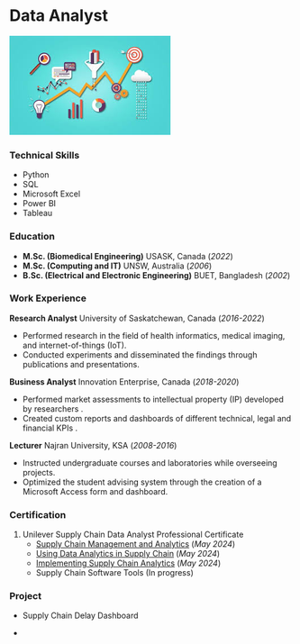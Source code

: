 # Data Analyst
![Data Analyst](assets/img/data_analyst5.jpg)

### Technical Skills
  - Python
  - SQL
  - Microsoft Excel
  - Power BI
  - Tableau

### Education
- **M.Sc. (Biomedical Engineering)** USASK, Canada (_2022_)
- **M.Sc. (Computing and IT)** UNSW, Australia (_2006_)
- **B.Sc. (Electrical and Electronic Engineering)** BUET, Bangladesh (_2002_)

### Work Experience
**Research Analyst** University of Saskatchewan, Canada (_2016-2022_)
- Performed research in the field of health informatics, medical imaging, and internet-of-things (IoT).
- Conducted experiments and disseminated the findings through publications and presentations.


**Business Analyst** Innovation Enterprise, Canada (_2018-2020_)
- Performed market assessments to intellectual property (IP) developed by researchers .
- Created custom reports and dashboards of different technical, legal and financial KPIs .


**Lecturer** Najran University, KSA (_2008-2016_)
- Instructed undergraduate courses and laboratories while overseeing projects.
- Optimized the student advising system through the creation of a Microsoft Access form and dashboard.

### Certification
1. Unilever Supply Chain Data Analyst Professional Certificate 
   * [Supply Chain Management and Analytics](/assets/img/C1.pdf) (_May 2024_)
   * [Using Data Analytics in Supply Chain](/assets/img/C1.pdf) (_May 2024_)
   * [Implementing Supply Chain Analytics](/assets/img/C3.pdf) (_May 2024_)
   * Supply Chain Software Tools (In progress)

### Project
- Supply Chain Delay Dashboard

- 

